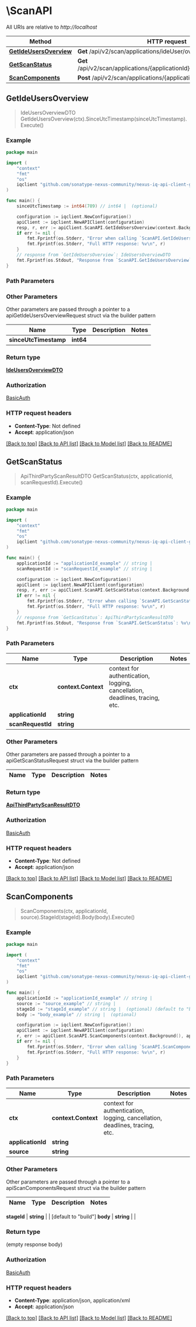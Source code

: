 # \ScanAPI

All URIs are relative to *http://localhost*

Method | HTTP request | Description
------------- | ------------- | -------------
[**GetIdeUsersOverview**](ScanAPI.md#GetIdeUsersOverview) | **Get** /api/v2/scan/applications/ideUser/overview | 
[**GetScanStatus**](ScanAPI.md#GetScanStatus) | **Get** /api/v2/scan/applications/{applicationId}/status/{scanRequestId} | 
[**ScanComponents**](ScanAPI.md#ScanComponents) | **Post** /api/v2/scan/applications/{applicationId}/sources/{source} | 



## GetIdeUsersOverview

> IdeUsersOverviewDTO GetIdeUsersOverview(ctx).SinceUtcTimestamp(sinceUtcTimestamp).Execute()



### Example

```go
package main

import (
    "context"
    "fmt"
    "os"
    iqclient "github.com/sonatype-nexus-community/nexus-iq-api-client-go"
)

func main() {
    sinceUtcTimestamp := int64(789) // int64 |  (optional)

    configuration := iqclient.NewConfiguration()
    apiClient := iqclient.NewAPIClient(configuration)
    resp, r, err := apiClient.ScanAPI.GetIdeUsersOverview(context.Background()).SinceUtcTimestamp(sinceUtcTimestamp).Execute()
    if err != nil {
        fmt.Fprintf(os.Stderr, "Error when calling `ScanAPI.GetIdeUsersOverview``: %v\n", err)
        fmt.Fprintf(os.Stderr, "Full HTTP response: %v\n", r)
    }
    // response from `GetIdeUsersOverview`: IdeUsersOverviewDTO
    fmt.Fprintf(os.Stdout, "Response from `ScanAPI.GetIdeUsersOverview`: %v\n", resp)
}
```

### Path Parameters



### Other Parameters

Other parameters are passed through a pointer to a apiGetIdeUsersOverviewRequest struct via the builder pattern


Name | Type | Description  | Notes
------------- | ------------- | ------------- | -------------
 **sinceUtcTimestamp** | **int64** |  | 

### Return type

[**IdeUsersOverviewDTO**](IdeUsersOverviewDTO.md)

### Authorization

[BasicAuth](../README.md#BasicAuth)

### HTTP request headers

- **Content-Type**: Not defined
- **Accept**: application/json

[[Back to top]](#) [[Back to API list]](../README.md#documentation-for-api-endpoints)
[[Back to Model list]](../README.md#documentation-for-models)
[[Back to README]](../README.md)


## GetScanStatus

> ApiThirdPartyScanResultDTO GetScanStatus(ctx, applicationId, scanRequestId).Execute()



### Example

```go
package main

import (
    "context"
    "fmt"
    "os"
    iqclient "github.com/sonatype-nexus-community/nexus-iq-api-client-go"
)

func main() {
    applicationId := "applicationId_example" // string | 
    scanRequestId := "scanRequestId_example" // string | 

    configuration := iqclient.NewConfiguration()
    apiClient := iqclient.NewAPIClient(configuration)
    resp, r, err := apiClient.ScanAPI.GetScanStatus(context.Background(), applicationId, scanRequestId).Execute()
    if err != nil {
        fmt.Fprintf(os.Stderr, "Error when calling `ScanAPI.GetScanStatus``: %v\n", err)
        fmt.Fprintf(os.Stderr, "Full HTTP response: %v\n", r)
    }
    // response from `GetScanStatus`: ApiThirdPartyScanResultDTO
    fmt.Fprintf(os.Stdout, "Response from `ScanAPI.GetScanStatus`: %v\n", resp)
}
```

### Path Parameters


Name | Type | Description  | Notes
------------- | ------------- | ------------- | -------------
**ctx** | **context.Context** | context for authentication, logging, cancellation, deadlines, tracing, etc.
**applicationId** | **string** |  | 
**scanRequestId** | **string** |  | 

### Other Parameters

Other parameters are passed through a pointer to a apiGetScanStatusRequest struct via the builder pattern


Name | Type | Description  | Notes
------------- | ------------- | ------------- | -------------



### Return type

[**ApiThirdPartyScanResultDTO**](ApiThirdPartyScanResultDTO.md)

### Authorization

[BasicAuth](../README.md#BasicAuth)

### HTTP request headers

- **Content-Type**: Not defined
- **Accept**: application/json

[[Back to top]](#) [[Back to API list]](../README.md#documentation-for-api-endpoints)
[[Back to Model list]](../README.md#documentation-for-models)
[[Back to README]](../README.md)


## ScanComponents

> ScanComponents(ctx, applicationId, source).StageId(stageId).Body(body).Execute()



### Example

```go
package main

import (
    "context"
    "fmt"
    "os"
    iqclient "github.com/sonatype-nexus-community/nexus-iq-api-client-go"
)

func main() {
    applicationId := "applicationId_example" // string | 
    source := "source_example" // string | 
    stageId := "stageId_example" // string |  (optional) (default to "build")
    body := "body_example" // string |  (optional)

    configuration := iqclient.NewConfiguration()
    apiClient := iqclient.NewAPIClient(configuration)
    r, err := apiClient.ScanAPI.ScanComponents(context.Background(), applicationId, source).StageId(stageId).Body(body).Execute()
    if err != nil {
        fmt.Fprintf(os.Stderr, "Error when calling `ScanAPI.ScanComponents``: %v\n", err)
        fmt.Fprintf(os.Stderr, "Full HTTP response: %v\n", r)
    }
}
```

### Path Parameters


Name | Type | Description  | Notes
------------- | ------------- | ------------- | -------------
**ctx** | **context.Context** | context for authentication, logging, cancellation, deadlines, tracing, etc.
**applicationId** | **string** |  | 
**source** | **string** |  | 

### Other Parameters

Other parameters are passed through a pointer to a apiScanComponentsRequest struct via the builder pattern


Name | Type | Description  | Notes
------------- | ------------- | ------------- | -------------


 **stageId** | **string** |  | [default to &quot;build&quot;]
 **body** | **string** |  | 

### Return type

 (empty response body)

### Authorization

[BasicAuth](../README.md#BasicAuth)

### HTTP request headers

- **Content-Type**: application/json, application/xml
- **Accept**: application/json

[[Back to top]](#) [[Back to API list]](../README.md#documentation-for-api-endpoints)
[[Back to Model list]](../README.md#documentation-for-models)
[[Back to README]](../README.md)

